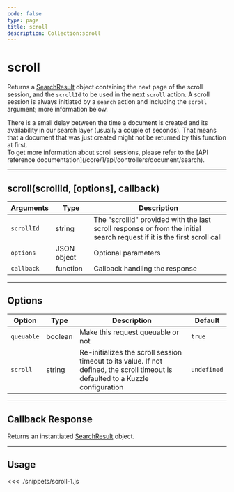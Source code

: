 ```yaml
---
code: false
type: page
title: scroll
description: Collection:scroll
---
```


# scroll

Returns a [SearchResult](/sdk/js/5/core-classes/search-result) object containing the next page of the scroll session, and the `scrollId` to be used in the next `scroll` action.
A scroll session is always initiated by a `search` action and including the `scroll` argument; more information below.

<div class="alert alert-info">
There is a small delay between the time a document is created and its availability in our search layer (usually a couple of seconds). That means that a document that was just created might not be returned by this function at first.
</div>

<div class="alert alert-info">
  To get more information about scroll sessions, please refer to the [API reference documentation](/core/1/api/controllers/document/search).
</div>

---

## scroll(scrollId, [options], callback)

| Arguments  | Type        | Description                                                                                                             |
| ---------- | ----------- | ----------------------------------------------------------------------------------------------------------------------- |
| `scrollId` | string      | The "scrollId" provided with the last scroll response or from the initial search request if it is the first scroll call |
| `options`  | JSON object | Optional parameters                                                                                                     |
| `callback` | function    | Callback handling the response                                                                                          |

---

## Options

| Option     | Type    | Description                                                                                                                       | Default     |
| ---------- | ------- | --------------------------------------------------------------------------------------------------------------------------------- | ----------- |
| `queuable` | boolean | Make this request queuable or not                                                                                                 | `true`      |
| `scroll`   | string  | Re-initializes the scroll session timeout to its value. If not defined, the scroll timeout is defaulted to a Kuzzle configuration | `undefined` |

---

## Callback Response

Returns an instantiated [SearchResult](/sdk/js/5/core-classes/search-result) object.

---

## Usage

<<< ./snippets/scroll-1.js
